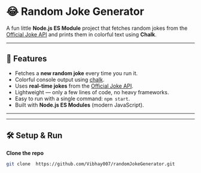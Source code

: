 # 😂 Random Joke Generator

A fun little **Node.js ES Module** project that fetches random jokes from the [Official Joke API](https://official-joke-api.appspot.com/) and prints them in colorful text using **Chalk**.

---

## 🚀 Features
- Fetches a **new random joke** every time you run it.
- Colorful console output using [chalk](https://www.npmjs.com/package/chalk).
- Uses **real-time jokes** from the [Official Joke API](https://official-joke-api.appspot.com/).
- Lightweight — only a few lines of code, no heavy frameworks.
- Easy to run with a single command: `npm start`.
- Built with **Node.js ES Modules** (modern JavaScript).
---

---

## 🛠️ Setup & Run
**Clone the repo**
   ```bash
   git clone  https://github.com/Vibhay007/randomJokeGenerator.git
  
